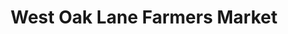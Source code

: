 ---
title: "West Oak Lane Farmers Market"
url: /philadelphia/west-oak-lane-farmers-market/
shop: farm
---